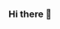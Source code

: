 ### Hi there 👋

<!--
**lvtai-py/lvtai-py** is a ✨ _special_ ✨ repository because its `README.md` (this file) appears on your GitHub profile.

Here are some ideas to get you started:
aaaaaaaaaaaaaaa
- 🔭 I’m currently working on ...
- 🌱 I’m currently learning ...
- 👯 I’m looking to collaborate on ...
- 🤔 I’m looking for help with ...
- 💬 Ask me about ...
- 📫 How to reach me: ...
- 😄 Pronouns: ...
- ⚡ Fun fact: ...
-->
